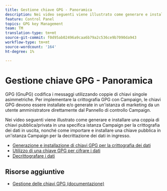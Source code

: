 ```yaml
---
title: Gestione chiave GPG - Panoramica
description: Nei video seguenti viene illustrato come generare e installare una coppia di chiavi pubblica/privata in una specifica istanza Campaign per la crittografia dei dati in uscita, nonché come importare e installare una chiave pubblica in un'istanza Campaign per la decrittazione dei dati in ingresso.
feature: Control Panel
topics: GPG key Management
team: TM
translation-type: tm+mt
source-git-commit: f0d95ab02496a9caa6b79a2c536ce9b7090da943
workflow-type: tm+mt
source-wordcount: '164'
ht-degree: 1%

---
```



# Gestione chiave GPG - Panoramica

GPG (GnuPG) codifica i messaggi utilizzando coppie di chiavi singole asimmetriche. Per implementare la crittografia GPG con Campaign, le chiavi GPG devono essere installate e/o generate in un&#39;istanza di marketing da un utente amministratore direttamente dal Pannello di controllo Campaign.

Nei video seguenti viene illustrato come generare e installare una coppia di chiavi pubblica/privata in una specifica istanza Campaign per la crittografia dei dati in uscita, nonché come importare e installare una chiave pubblica in un&#39;istanza Campaign per la decrittazione dei dati in ingresso.

* [Generazione e installazione di chiavi GPG per la crittografia dei dati](./generating-and-installing-gpg-keys-for-data-encryption.md)
* [Utilizzo di una chiave GPG per cifrare i dati](./using-a-gpg-key-to-encrypt-data.md)
* [Decrittografare i dati](./decrypting-data.md)

## Risorse aggiuntive

* [Gestione delle chiavi GPG (documentazione)](https://docs.adobe.com/content/help/en/control-panel/using/instances-settings/gpg-keys-management.html)
